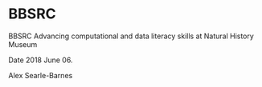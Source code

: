 # BBSRC
BBSRC Advancing computational and data literacy skills at Natural History Museum

Date 2018 June 06.

Alex Searle-Barnes
